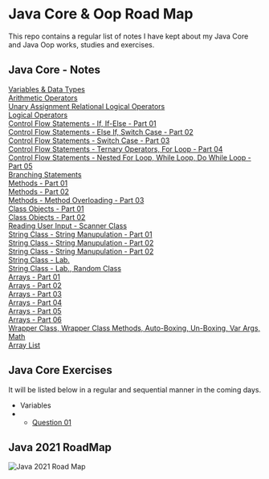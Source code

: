 # Java Core & Oop Road Map
This repo contains a regular list of notes I have kept about my Java Core and Java Oop works, studies and exercises.

## Java Core - Notes
[Variables & Data Types](https://github.com/esalkan/java-notes/tree/master/src/day_03_variables_dataTypes)
<br>
[Arithmetic Operators](https://github.com/esalkan/java-notes/tree/master/src/day_04_arithmethicOperators)
<br>
[Unary Assignment Relational Logical Operators](https://github.com/esalkan/java-notes/tree/master/src/day_05_unaryAssignmentRelationalLogicalOperators)
<br>
[Logical Operators](https://github.com/esalkan/java-notes/tree/master/src/day_06_logicalOperators)
<br>
[Control Flow Statements - If, If-Else - Part 01 ](https://github.com/esalkan/java-notes/tree/master/src/day_07_controlFlowStatements_if_ifElse_Part_1)
<br>
[Control Flow Statements - Else If, Switch Case - Part 02](https://github.com/esalkan/java-notes/tree/master/src/day_08_controlFlowStatements_elseIf_switchCase_Part_2)
<br>
[Control Flow Statements - Switch Case - Part 03](https://github.com/esalkan/java-notes/tree/master/src/day_09_controlFlowStatements_Part_3)
<br>
[Control Flow Statements - Ternary Operators, For Loop - Part 04](https://github.com/esalkan/java-notes/tree/master/src/day_10_controlFlowStatements_Part_4)
<br>
[Control Flow Statements - Nested For Loop, While Loop, Do While Loop - Part 05](https://github.com/esalkan/java-notes/tree/master/src/day_11_controlFlowStatements_Part_5)
<br>
[Branching Statements](https://github.com/esalkan/java-notes/tree/master/src/day_12_branchingStatements)
<br>
[Methods - Part 01](https://github.com/esalkan/java-notes/tree/master/src/day_13_methods_Part_1)
<br>
[Methods - Part 02](https://github.com/esalkan/java-notes/tree/master/src/day_14_methods_Part_2)
<br>
[Methods - Method Overloading - Part 03](https://github.com/esalkan/java-notes/tree/master/src/day_15_methodOverloading)
<br>
[Class Objects - Part 01](https://github.com/esalkan/java-notes/tree/master/src/day_16_classObjects)
<br>
[Class Objects - Part 02](https://github.com/esalkan/java-notes/tree/master/src/day_17_classObjects_Part_2)
<br>
[Reading User Input - Scanner Class](https://github.com/esalkan/java-notes/tree/master/src/day_18_readingUserInput)
<br>
[String Class - String Manupulation - Part 01](https://github.com/esalkan/java-notes/tree/master/src/day_19_stringClass_stringManipulation_Part_01)
<br>
[String Class - String Manupulation - Part 02](https://github.com/esalkan/java-notes/tree/master/src/day_20_stringClass_stringManupulation_Part_2)
<br>
[String Class - String Manupulation - Part 02](https://github.com/esalkan/java-notes/tree/master/src/day_21_stringManipulation_Part_3)
<br>
[String Class - Lab. ](https://github.com/esalkan/java-notes/tree/master/src/day_22_stringClassContinue_Lab)
<br>
[String Class - Lab., Random Class](https://github.com/esalkan/java-notes/tree/master/src/day_23_stringClass_lab_randomClass)
<br>
[Arrays - Part 01](https://github.com/esalkan/java-notes/tree/master/src/day_24_Arrays_Part_1)
<br>
[Arrays - Part 02](https://github.com/esalkan/java-notes/tree/master/src/day_25_Arrays_Part_2)
<br>
[Arrays - Part 03](https://github.com/esalkan/java-notes/tree/master/src/day_26_Arrays_Part_3)
<br>
[Arrays - Part 04](https://github.com/esalkan/java-notes/tree/master/src/day_27_Arrays_Part_4)
<br>
[Arrays - Part 05](https://github.com/esalkan/java-notes/tree/master/src/day_28_Arrays_Part_5)
<br>
[Arrays - Part 06](https://github.com/esalkan/java-notes/tree/master/src/day_29_Arrays_Part_6)
<br>
[Wrapper Class, Wrapper Class Methods, Auto-Boxing, Un-Boxing, Var Args, Math](https://github.com/esalkan/java-notes/tree/master/src/day_30_wrapperClass)
<br>
[Array List](https://github.com/esalkan/java-notes/tree/master/src/day_31_ArrayList)

## Java Core Exercises
It will be listed below in a regular and sequential manner in the coming days.
- Variables
- - [Question 01](https://github.com/esalkan/java-notes/blob/master/src/assignments/assignment_2_variables/Question_01.java)
## Java 2021 RoadMap
![Java 2021 Road Map](https://github.com/esalkan/java-notes/blob/master/2021%20Java%20Developer%20RoadMap.png)
